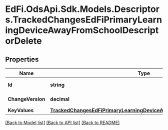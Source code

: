# EdFi.OdsApi.Sdk.Models.Descriptors.TrackedChangesEdFiPrimaryLearningDeviceAwayFromSchoolDescriptorDelete

## Properties

Name | Type | Description | Notes
------------ | ------------- | ------------- | -------------
**Id** | **string** | Resource identifier | [optional] 
**ChangeVersion** | **decimal** | Change version | [optional] 
**KeyValues** | [**TrackedChangesEdFiPrimaryLearningDeviceAwayFromSchoolDescriptorKey**](TrackedChangesEdFiPrimaryLearningDeviceAwayFromSchoolDescriptorKey.md) |  | [optional] 

[[Back to Model list]](../README.md#documentation-for-models) [[Back to API list]](../README.md#documentation-for-api-endpoints) [[Back to README]](../README.md)

